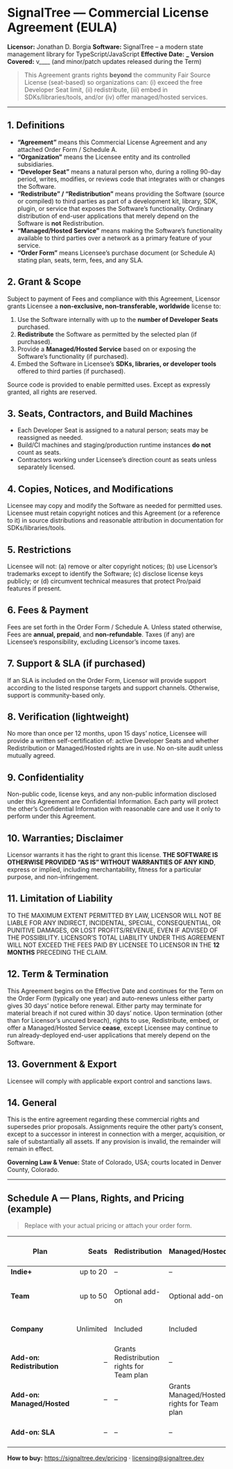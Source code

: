 # SignalTree — Commercial License Agreement (EULA)

**Licensor:** Jonathan D. Borgia
**Software:** SignalTree – a modern state management library for TypeScript/JavaScript
**Effective Date:** ******\_******
**Version Covered:** v\_\_\_\_ (and minor/patch updates released during the Term)

> This Agreement grants rights **beyond** the community Fair Source License (seat-based)
> so organizations can: (i) exceed the free Developer Seat limit, (ii) redistribute,
> (iii) embed in SDKs/libraries/tools, and/or (iv) offer managed/hosted services.

---

## 1. Definitions

- **“Agreement”** means this Commercial License Agreement and any attached Order Form / Schedule A.
- **“Organization”** means the Licensee entity and its controlled subsidiaries.
- **“Developer Seat”** means a natural person who, during a rolling 90-day period, writes, modifies, or reviews code that integrates with or changes the Software.
- **“Redistribute” / “Redistribution”** means providing the Software (source or compiled) to third parties as part of a development kit, library, SDK, plugin, or service that exposes the Software’s functionality. Ordinary distribution of end-user applications that merely depend on the Software is **not** Redistribution.
- **“Managed/Hosted Service”** means making the Software’s functionality available to third parties over a network as a primary feature of your service.
- **“Order Form”** means Licensee’s purchase document (or Schedule A) stating plan, seats, term, fees, and any SLA.

## 2. Grant & Scope

Subject to payment of Fees and compliance with this Agreement, Licensor grants Licensee a
**non-exclusive, non-transferable, worldwide** license to:

1. Use the Software internally with up to the **number of Developer Seats** purchased.
2. **Redistribute** the Software as permitted by the selected plan (if purchased).
3. Provide a **Managed/Hosted Service** based on or exposing the Software’s functionality (if purchased).
4. Embed the Software in Licensee’s **SDKs, libraries, or developer tools** offered to third parties (if purchased).

Source code is provided to enable permitted uses. Except as expressly granted, all rights are reserved.

## 3. Seats, Contractors, and Build Machines

- Each Developer Seat is assigned to a natural person; seats may be reassigned as needed.
- Build/CI machines and staging/production runtime instances **do not** count as seats.
- Contractors working under Licensee’s direction count as seats unless separately licensed.

## 4. Copies, Notices, and Modifications

Licensee may copy and modify the Software as needed for permitted uses. Licensee must retain
copyright notices and this Agreement (or a reference to it) in source distributions and
reasonable attribution in documentation for SDKs/libraries/tools.

## 5. Restrictions

Licensee will not: (a) remove or alter copyright notices; (b) use Licensor’s trademarks except
to identify the Software; (c) disclose license keys publicly; or (d) circumvent technical
measures that protect Pro/paid features if present.

## 6. Fees & Payment

Fees are set forth in the Order Form / Schedule A. Unless stated otherwise, Fees are **annual,
prepaid**, and **non-refundable**. Taxes (if any) are Licensee’s responsibility, excluding
Licensor’s income taxes.

## 7. Support & SLA (if purchased)

If an SLA is included on the Order Form, Licensor will provide support according to the listed
response targets and support channels. Otherwise, support is community-based only.

## 8. Verification (lightweight)

No more than once per 12 months, upon 15 days’ notice, Licensee will provide a written
self-certification of: active Developer Seats and whether Redistribution or Managed/Hosted
rights are in use. No on-site audit unless mutually agreed.

## 9. Confidentiality

Non-public code, license keys, and any non-public information disclosed under this Agreement
are Confidential Information. Each party will protect the other’s Confidential Information with
reasonable care and use it only to perform under this Agreement.

## 10. Warranties; Disclaimer

Licensor warrants it has the right to grant this license. **THE SOFTWARE IS OTHERWISE PROVIDED
“AS IS” WITHOUT WARRANTIES OF ANY KIND**, express or implied, including merchantability,
fitness for a particular purpose, and non-infringement.

## 11. Limitation of Liability

TO THE MAXIMUM EXTENT PERMITTED BY LAW, LICENSOR WILL NOT BE LIABLE FOR ANY INDIRECT,
INCIDENTAL, SPECIAL, CONSEQUENTIAL, OR PUNITIVE DAMAGES, OR LOST PROFITS/REVENUE, EVEN IF
ADVISED OF THE POSSIBILITY. LICENSOR’S TOTAL LIABILITY UNDER THIS AGREEMENT WILL NOT EXCEED
THE FEES PAID BY LICENSEE TO LICENSOR IN THE **12 MONTHS** PRECEDING THE CLAIM.

## 12. Term & Termination

This Agreement begins on the Effective Date and continues for the Term on the Order Form
(typically one year) and auto-renews unless either party gives 30 days’ notice before renewal.
Either party may terminate for material breach if not cured within 30 days’ notice. Upon
termination (other than for Licensor’s uncured breach), rights to use, Redistribute, embed, or
offer a Managed/Hosted Service **cease**, except Licensee may continue to run already-deployed
end-user applications that merely depend on the Software.

## 13. Government & Export

Licensee will comply with applicable export control and sanctions laws.

## 14. General

This is the entire agreement regarding these commercial rights and supersedes prior proposals.
Assignments require the other party’s consent, except to a successor in interest in connection
with a merger, acquisition, or sale of substantially all assets. If any provision is invalid,
the remainder will remain in effect.

**Governing Law & Venue:** State of Colorado, USA; courts located in Denver County, Colorado.

---

## Schedule A — Plans, Rights, and Pricing (example)

> Replace with your actual pricing or attach your order form.

| Plan                       |     Seats | Redistribution                             | Managed/Hosted                             | SLA                   | Annual Fee (USD) |
| -------------------------- | --------: | ------------------------------------------ | ------------------------------------------ | --------------------- | ---------------: |
| **Indie+**                 |  up to 20 | –                                          | –                                          | –                     |             $149 |
| **Team**                   |  up to 50 | Optional add-on                            | Optional add-on                            | –                     | $699 (+ add-ons) |
| **Company**                | Unlimited | Included                                   | Included                                   | Optional add-on       |   $2,499 (+ SLA) |
| **Add-on: Redistribution** |         – | Grants Redistribution rights for Team plan | –                                          | –                     |             $999 |
| **Add-on: Managed/Hosted** |         – | –                                          | Grants Managed/Hosted rights for Team plan | –                     |           $1,999 |
| **Add-on: SLA**            |         – | –                                          | –                                          | 1-business-day target |           $2,000 |

**How to buy:** https://signaltree.dev/pricing · licensing@signaltree.dev

